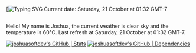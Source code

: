 [![Typing SVG](https://readme-typing-svg.demolab.com?font=Bungee+Spice&pause=1000&color=42F7D7&random=false&width=435&lines=Hello+everyone%2C+my+name+is+Josh)
Current date: Saturday, 21 October at 01:32 GMT-7
##
Hello! My name is Joshua, the current weather is clear sky and the temperature is 60°C.
Last refresh at Saturday, 21 October at 01:32 GMT-7.

[![joshuasoftdev's GitHub | Stats](https://stats.quine.sh/joshuasoftdev/github?theme=dark)](https://quine.sh?utm_source=widgets&utm_campaign=joshuasoftdev)
[![joshuasoftdev's GitHub | Dependencies](https://stats.quine.sh/joshuasoftdev/dependencies?theme=dark)](https://quine.sh?utm_source=widgets&utm_campaign=joshuasoftdev)
